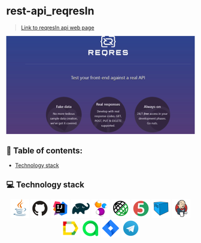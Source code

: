 # rest-api_reqresIn
> <a target="_blank" href="https://miro.com/">Link to reqresIn api web page</a>

![This is an image](images/pictures/reqresIn.jpg)

## :page_with_curl: Table of contents:
- [Technology stack](#computer-technology-stack)

## :computer: Technology stack
<p align="center">
<a href="https://www.java.com/"><img src="images/logo/java.svg" width="50" height="50"  alt="Java"/></a>
<a href="https://github.com/"><img src="images/logo/github.svg" width="50" height="50"  alt="Github"/></a>
<a href="https://www.jetbrains.com/idea/"><img src="images/logo/idea.svg" width="50" height="50"  alt="IDEA"/></a>
<a href="https://gradle.org/"><img src="images/logo/gradle.svg" width="50" height="50"  alt="Gradle"/></a>
<a href="https://selenide.org/"><img src="images/logo/selenide.svg" width="50" height="50"  alt="Selenide"/></a>
<a href="https://rest-assured.io/"><img src="images/logo/restAssured.svg" width="50" height="50"  alt="Rest-assured"/></a>
<a href="https://junit.org/junit5/"><img src="images/logo/junit5.svg" width="50" height="50"  alt="JUnit 5"/></a>
<a href="https://aerokube.com/selenoid/"><img src="images/logo/selenoid.svg" width="50" height="50"  alt="Selenoid"/></a>
<a href="https://www.jenkins.io/"><img src="images/logo/jenkins.svg" width="50" height="50"  alt="Jenkins"/></a>
<a href="https://github.com/allure-framework/allure2"><img src="images/logo/allureReport.svg" width="50" height="50"  alt="Allure Reports"/></a>
<a href="https://qameta.io/"><img src="images/logo/allureTestOps.svg" width="50" height="50"  alt="Allure TestOps"/></a>
<a href="https://www.atlassian.com/software/jira"><img src="images/logo/jira.svg" width="50" height="50"  alt="Jira"/></a>
<a href="https://telegram.org/"><img src="images/logo/telegram.svg" width="50" height="50"  alt="Telegram"/></a>
</p>
